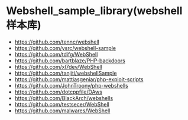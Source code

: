 Webshell_sample_library(webshell样本库)
=========
- https://github.com/tennc/webshell 
- https://github.com/ysrc/webshell-sample 
- https://github.com/tdifg/WebShell 
- https://github.com/bartblaze/PHP-backdoors 
- https://github.com/xl7dev/WebShell 
- https://github.com/tanjiti/webshellSample 
- https://github.com/mattiasgeniar/php-exploit-scripts 
- https://github.com/JohnTroony/php-webshells 
- https://github.com/dotcppfile/DAws
- https://github.com/BlackArch/webshells
- https://github.com/testsecer/WebShell
- https://github.com/malwares/WebShell
